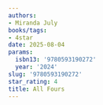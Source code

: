 ```yaml
---
authors:
- Miranda July
books/tags:
- 4star
date: 2025-08-04
params:
  isbn13: '9780593190272'
  year: '2024'
slug: '9780593190272'
star_rating: 4
title: All Fours
---
```


<!--more-->